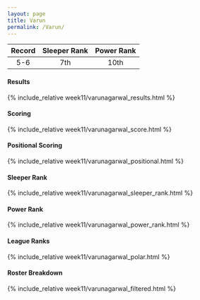 ```yaml
---
layout: page
title: Varun
permalink: /Varun/
---
```


Record | Sleeper Rank | Power Rank               
:--: | :--: | :--:
5-6 | 7th | 10th   

#### Results
{% include_relative week11/varunagarwal_results.html %}

#### Scoring
{% include_relative week11/varunagarwal_score.html %}

#### Positional Scoring
{% include_relative week11/varunagarwal_positional.html %}

#### Sleeper Rank
{% include_relative week11/varunagarwal_sleeper_rank.html %}

#### Power Rank
{% include_relative week11/varunagarwal_power_rank.html %}

#### League Ranks
{% include_relative week11/varunagarwal_polar.html %}

#### Roster Breakdown
{% include_relative week11/varunagarwal_filtered.html %}
